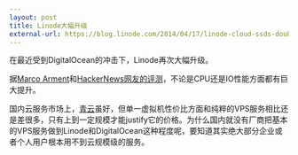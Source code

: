 ```yaml
---
layout: post
title: Linode大幅升级
external-url: https://blog.linode.com/2014/04/17/linode-cloud-ssds-double-ram-much-more/
---
```


在最近受到DigitalOcean的冲击下，Linode再次大幅升级。

据[Marco Arment](http://www.marco.org/2014/04/17/linode-ssds)和[HackerNews网友的评测](https://news.ycombinator.com/item?id=7603570)，不论是CPU还是IO性能方面都有巨大提升。

国内云服务市场上，[青云](https://www.qingcloud.com/)虽好，但单一虚拟机性价比方面和纯粹的VPS服务相比还是差很多，只有上到一定规模才能justify它的价格。为什么国内就没有厂商把基本的VPS服务做到Linode和DigitalOcean这种程度呢，要知道其实绝大部分企业或者个人用户根本用不到云规模级的服务。